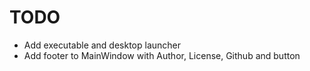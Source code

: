 # TODO

- Add executable and desktop launcher
- Add footer to MainWindow with Author, License, Github and button
